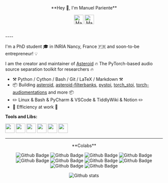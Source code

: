 <div align="center">
**Hey 👋, I'm Manuel Pariente**

[<img align="center" alt="Manuel Pariente | LinkedIn" height="30px" src="https://www.flaticon.com/svg/static/icons/svg/725/725337.svg"/>][linkedin]
[<img align="center" alt="Manuel Pariente | LinkedIn" height="30px" src="https://www.flaticon.com/svg/vstatic/svg/1322/1322042.svg?token=exp=1612700172~hmac=8cc4a5991cf06d886cfd08dbd7e75dc9"/>][twitter]

</div>
<br />
----

I'm a PhD student 🎓 in INRIA Nancy, France :fr: and soon-to-be entrepreneur! :bulb:

I am the creator and maintainer of [Asteroid](https://github.com/asteroid-team/asteroid) :fire: The PyTorch-based audio source separation toolkit for researchers :fire:

- :hammer_and_pick: Python / Cython / Bash / Git / LaTeX / Markdown :hammer_and_pick:
- :package: Building [asteroid](https://github.com/asteroid-team/asteroid-filterbanks), [asteroid-filterbanks](https://github.com/asteroid-team/asteroid-filterbanks), [pystoi](https://github.com/mpariente/pystoi), [torch_stoi](https://github.com/asteroid-team/pytorch_stoi), [torch-audiomentations](https://github.com/asteroid-team/torch-audiomentations) and more :package:
- :pencil2: Linux & Bash & PyCharm & VSCode & TiddlyWiki & Notion :pencil2:
- :dart: Efficiency at work :dart:

**Tools and Libs:**  

<code><img height="30px" src="https://pytorch.org/assets/images/logo-icon.svg"></code>
<code><img height="30px" src="https://upload.wikimedia.org/wikipedia/commons/thumb/a/ae/Keras_logo.svg/180px-Keras_logo.svg.png"></code>
<code><img height="30px" src="https://numpy.org/images/logos/numpy.svg"></code>
<code><img height="30px" src="https://raw.githubusercontent.com/pandas-dev/pandas/master/web/pandas/static/img/pandas_mark.svg"></code>
<code><img height="30px" src="https://raw.githubusercontent.com/PyTorchLightning/pytorch-lightning/master/docs/source/_images/logos/lightning_icon.svg"></code>
<code><img height="30px" src="https://raw.githubusercontent.com/asteroid-team/asteroid-team.github.io/master/logos/asteroid_phones_dark.svg"></code>

----
<div align="center">
**Colabs**

![Github Badge](https://img.shields.io/badge/-@popcornell-24292e?style=flat&logo=Github&logoColor=white&link=https://github.com/popcornell)
![Github Badge](https://img.shields.io/badge/-@jonashaag-24292e?style=flat&logo=Github&logoColor=white&link=https://github.com/jonashaag)
![Github Badge](https://img.shields.io/badge/-@JorisCos-24292e?style=flat&logo=Github&logoColor=white&link=https://github.com/JorisCos)
![Github Badge](https://img.shields.io/badge/-@mhucoder-24292e?style=flat&logo=Github&logoColor=white&link=https://github.com/mhucoder)
![Github Badge](https://img.shields.io/badge/-@michelolzam-24292e?style=flat&logo=Github&logoColor=white&link=https://github.com/michelolzam)
![Github Badge](https://img.shields.io/badge/-@faroit-24292e?style=flat&logo=Github&logoColor=white&link=https://github.com/faroit)
![Github Badge](https://img.shields.io/badge/-@ssivasankaran-24292e?style=flat&logo=Github&logoColor=white&link=https://github.com/ssivasankaran)
![Github Badge](https://img.shields.io/badge/-@iver56-24292e?style=flat&logo=Github&logoColor=white&link=https://github.com/iver56)
![Github Badge](https://img.shields.io/badge/-@sw005320-24292e?style=flat&logo=Github&logoColor=white&link=https://github.com/sw005320)
![Github Badge](https://img.shields.io/badge/-@michelolazm-24292e?style=flat&logo=Github&logoColor=white&link=https://github.com/michelolazm)

![Github stats](https://github-readme-stats.vercel.app/api?username=mpariente&count_private=true&theme=great-gatsby&show_icons=true)

</div>

[linkedin]: https://www.linkedin.com/in/manuel-pariente-2211539b/
[twitter]: https://twitter.com/mnlpariente
